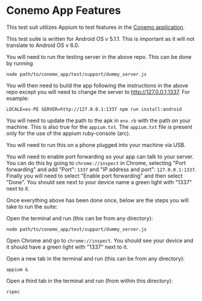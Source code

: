 # Conemo App Features

This test suit utilizes Appium to test features in the
[Conemo application](https://github.com/cbitstech/conemo_app).

This test suite is written for Android OS v 5.1.1. This is important as it will
not translate to Android OS v 6.0. 

You will need to run the testing server in the above repo.
This can be done by running 

```
node path/to/conemo_app/test/support/dummy_server.js
```

You will then need to build the app following the instructions in the above
repo except you will need to change the server to http://127.0.0.1:1337. For
example:

```
LOCALE=es-PE SERVER=http://127.0.0.1:1337 npm run install:android
```

You will need to update the path to the apk in `env.rb` with the path on your
machine. This is also true for the `appium.txt`. The `appium.txt` file is
present only for the use of the appium ruby-console (arc).

You will need to run this on a phone plugged into your machine via USB.

You will need to enable port forwarding so your app can talk to your server.
You can do this by going to `chrome://inspect` in Chrome, selecting "Port
forwarding" and add "Port": `1337` and "IP address and port":
`127.0.0.1:1337`. Finally you will need to select "Enable port forwarding" and
then select "Done". You should see next to your device name a green light with
"1337" next to it. 

Once everything above has been done once, below are the steps you will take to
run the suite:

Open the terminal and run (this can be from any directory):

```
node path/to/conemo_app/test/support/dummy_server.js
```

Open Chrome and go to `chrome://inspect`. You should see your device and it
should have a green light with "1337" next to it.

Open a new tab in the terminal and run (this can be from any directory):

```
appium &
```

Open a third tab in the terminal and run (from within this directory):

```
rspec
```
